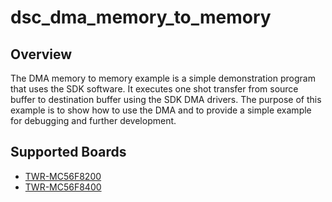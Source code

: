 # dsc_dma_memory_to_memory

## Overview
The DMA memory to memory example is a simple demonstration program that uses the SDK software.
It executes one shot transfer from source buffer to destination buffer using the SDK DMA drivers.
The purpose of this example is to show how to use the DMA and to provide a simple example for
debugging and further development.

## Supported Boards
- [TWR-MC56F8200](../../../_boards/twrmc56f8200/driver_examples/dma/memory_to_memory/example_board_readme.md)
- [TWR-MC56F8400](../../../_boards/twrmc56f8400/driver_examples/dma/memory_to_memory/example_board_readme.md)

